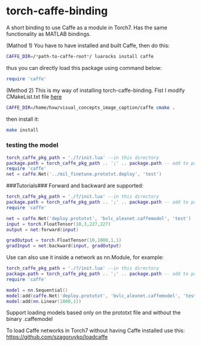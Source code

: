 torch-caffe-binding
===================

A short binding to use Caffe as a module in Torch7. Has the same functionality as MATLAB bindings.

(Mathod 1) You have to have installed and built Caffe, then do this:

```bash
CAFFE_DIR=/*path-to-caffe-root*/ luarocks install caffe
```
thus you can directly load this package using command below:
```lua
require 'caffe'
```

(Method 2) This is my way of installing torch-caffe-binding.
Fist I modify CMakeList.txt file [here](https://github.com/eriche2016/torch-caffe-binding/blob/master/CMakeLists.txt#L44-L50)
```bash
CAFFE_DIR=/home/hxw/visual_concepts_image_caption/caffe cmake .
```
then install it:
```bash 
make install 
```
### testing the model ####
```lua
torch_caffe_pkg_path = './?/init.lua' --in this directory 
package.path = torch_caffe_pkg_path .. ';' .. package.path -- add to package search variable
require 'caffe'
net = caffe.Net('../mil_finetune.prototxt.deploy', 'test')
```
###Tutorials###
Forward and backward are supported:

```lua
torch_caffe_pkg_path = './?/init.lua' --in this directory 
package.path = torch_caffe_pkg_path .. ';' .. package.path -- add to package search variable
require 'caffe'

net = caffe.Net('deploy.prototxt', 'bvlc_alexnet.caffemodel', 'test')
input = torch.FloatTensor(10,3,227,227)
output = net:forward(input)

gradOutput = torch.FloatTensor(10,1000,1,1)
gradInput = net:backward(input, gradOutput)
```

Use can also use it inside a network as nn.Module, for example:

```lua
torch_caffe_pkg_path = './?/init.lua' --in this directory 
package.path = torch_caffe_pkg_path .. ';' .. package.path -- add to package search variable
require 'caffe'

model = nn.Sequential()
model:add(caffe.Net('deploy.prototxt', 'bvlc_alexnet.caffemodel', 'test'))
model:add(nn.Linear(1000,1))
```
Support loading models based only on the prototxt file and without the binary .caffemodel

To load Caffe networks in Torch7 without having Caffe installed use this:
https://github.com/szagoruyko/loadcaffe
